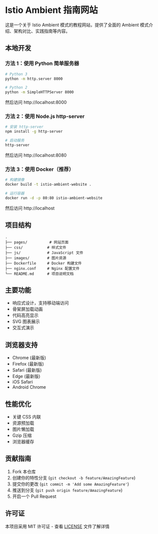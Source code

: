 # Istio Ambient 指南网站

这是一个关于 Istio Ambient 模式的教程网站，提供了全面的 Ambient 模式介绍、架构对比、实践指南等内容。

## 本地开发

### 方法 1：使用 Python 简单服务器

```bash
# Python 3
python -m http.server 8000

# Python 2
python -m SimpleHTTPServer 8000
```

然后访问 http://localhost:8000

### 方法 2：使用 Node.js http-server

```bash
# 安装 http-server
npm install -g http-server

# 启动服务
http-server
```

然后访问 http://localhost:8080

### 方法 3：使用 Docker（推荐）

```bash
# 构建镜像
docker build -t istio-ambient-website .

# 运行容器
docker run -d -p 80:80 istio-ambient-website
```

然后访问 http://localhost

## 项目结构

```
.
├── pages/          # 网站页面
├── css/           # 样式文件
├── js/            # JavaScript 文件
├── images/        # 图片资源
├── Dockerfile     # Docker 构建文件
├── nginx.conf     # Nginx 配置文件
└── README.md      # 项目说明文档
```

## 主要功能

- 响应式设计，支持移动端访问
- 骨架屏加载动画
- 代码高亮显示
- SVG 图表展示
- 交互式演示

## 浏览器支持

- Chrome (最新版)
- Firefox (最新版)
- Safari (最新版)
- Edge (最新版)
- iOS Safari
- Android Chrome

## 性能优化

- 关键 CSS 内联
- 资源预加载
- 图片懒加载
- Gzip 压缩
- 浏览器缓存

## 贡献指南

1. Fork 本仓库
2. 创建你的特性分支 (`git checkout -b feature/AmazingFeature`)
3. 提交你的更改 (`git commit -m 'Add some AmazingFeature'`)
4. 推送到分支 (`git push origin feature/AmazingFeature`)
5. 开启一个 Pull Request

## 许可证

本项目采用 MIT 许可证 - 查看 [LICENSE](LICENSE) 文件了解详情 